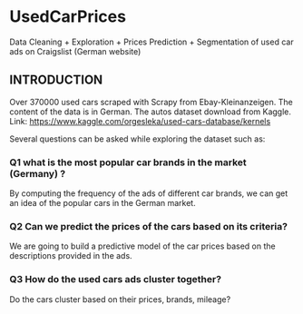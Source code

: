 # UsedCarPrices
Data Cleaning + Exploration + Prices Prediction + Segmentation of used car ads on Craigslist (German website)


## INTRODUCTION
Over 370000 used cars scraped with Scrapy from Ebay-Kleinanzeigen. The content of the data is in German. The autos dataset download from Kaggle. Link: https://www.kaggle.com/orgesleka/used-cars-database/kernels

Several questions can be asked while exploring the dataset such as:

### Q1 what is the most popular car brands in the market (Germany) ? 
By computing the frequency of the ads of different car brands, we can get an idea of the popular cars in the German market.

### Q2 Can we predict the prices of the cars based on its criteria?
We are going to build a predictive model of the car prices based on the descriptions provided in the ads.

### Q3 How do the used cars ads cluster together? 
Do the cars cluster based on their prices, brands, mileage?



